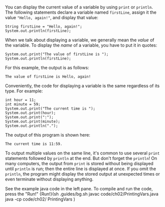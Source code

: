 You can display the current value of a variable by using `print` or `println`. The following statements declare a variable named `firstLine`, assign it the value `"Hello, again!"`, and display that value:

```code
String firstLine = "Hello, again!";
System.out.println(firstLine);
```


When we talk about displaying a variable, we generally mean the *value* of the variable. To display the *name* of a variable, you have to put it in quotes:

```code
System.out.print("The value of firstLine is ");
System.out.println(firstLine);
```

For this example, the output is as follows:

```code
The value of firstLine is Hello, again!
```

Conveniently, the code for displaying a variable is the same regardless of its type. For example:

```code
int hour = 11;
int minute = 59;
System.out.print("The current time is ");
System.out.print(hour);
System.out.print(":");
System.out.print(minute);
System.out.println(".");
```

The output of this program is shown here:

```code
The current time is 11:59.
```

To output multiple values on the same line, it's common to use several `print` statements followed by `println` at the end. But don't forget the `println`! On many computers, the output from `print` is stored without being displayed until `println` is run; then the entire line is displayed at once. If you omit the `println`, the program might display the stored output at unexpected times or even terminate without displaying anything.

See the example java code in the left pane. To compile and run the code, press the "Run!"
{Run!}(sh .guides/bg.sh javac code/ch02/PrintingVars.java java -cp code/ch02/ PrintingVars )
